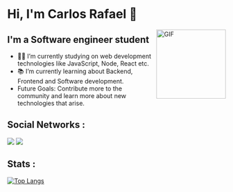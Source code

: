 
# Hi, I'm Carlos Rafael 👋
<img align="right" alt="GIF" height="160px" src="https://media.giphy.com/media/du3J3cXyzhj75IOgvA/giphy.gif"/>

## I'm a Software engineer student

- 👨‍💻 I’m currently studying on web development technologies like JavaScript, Node, React etc.
- 📚 I’m currently learning about Backend, Frontend and Software development. 
-  Future Goals: Contribute more to the community and learn more about new technologies that arise.

## Social Networks :

[<img src="https://img.shields.io/badge/linkedin-%230077B5.svg?&style=for-the-badge&logo=linkedin&logoColor=white">]("https://www.linkedin.com/in/carlos-rafael-1903771b4")
[<img src="https://img.shields.io/badge/instagram-%23E4405F.svg?&style=for-the-badge&logo=instagram&logoColor=white">](https://www.instagram.com/carloszoft)<br>

## Stats :
[![Top Langs](https://github-readme-stats.vercel.app/api/top-langs/?username=CarlosZoft&langs_count=8)](https://github.com/anuraghazra/github-readme-stats)

